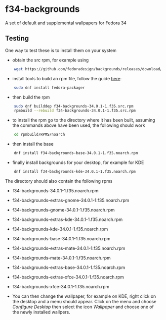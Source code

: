 # f34-backgrounds
A set of default and supplemental wallpapers for Fedora 34

## Testing

One way to test these is to install them on your system
* obtain the src rpm, for example using
```bash
    wget https://github.com/fedoradesign/backgrounds/releases/download/v34.0.1/f34-backgrounds-34.0.1-1.f35.src.rpm
```
* install tools to build an rpm file, follow the guide [here](https://fedoramagazine.org/how-rpm-packages-are-made-the-source-rpm/):
```bash
    sudo dnf install fedora-packager
```    
* then build the rpm
```bash
    sudo dnf builddep f34-backgrounds-34.0.1-1.f35.src.rpm
    rpmbuild --rebuild f34-backgrounds-34.0.1-1.f35.src.rpm
```
* to install the rpm go to the directory where it has been built, assuming the commands above have been used, the following should work
```bash
    cd rpmbuild/RPMS/noarch
```
* then install the base
```bash    
    dnf install f34-backgrounds-base-34.0.1-1.f35.noarch.rpm
```
* finally install backgrounds for your desktop, for example for KDE 
```bash
    dnf install f34-backgrounds-kde-34.0.1-1.f35.noarch.rpm
```

The directory should also contain the following rpms

   * f34-backgrounds-34.0.1-1.f35.noarch.rpm              
   * f34-backgrounds-extras-gnome-34.0.1-1.f35.noarch.rpm  
   * f34-backgrounds-gnome-34.0.1-1.f35.noarch.rpm
   * f34-backgrounds-extras-kde-34.0.1-1.f35.noarch.rpm    
   * f34-backgrounds-kde-34.0.1-1.f35.noarch.rpm
   * f34-backgrounds-base-34.0.1-1.f35.noarch.rpm         
   * f34-backgrounds-extras-mate-34.0.1-1.f35.noarch.rpm   
   * f34-backgrounds-mate-34.0.1-1.f35.noarch.rpm
   * f34-backgrounds-extras-base-34.0.1-1.f35.noarch.rpm  
   * f34-backgrounds-extras-xfce-34.0.1-1.f35.noarch.rpm   
   * f34-backgrounds-xfce-34.0.1-1.f35.noarch.rpm

* You can then change the wallpaper, for example on KDE, right click on the desktop and a menu should appear. Click on the menu and choose *Configure Desktop* then select the icon *Wallpaper* and choose one of the newly installed wallpers.
   
